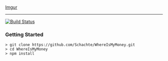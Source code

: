[Imgur](https://i.imgur.com/lcBDDTE.png)
<hr/>

[![Build Status](https://travis-ci.com/Schachte/WhereIsMyMoney.svg?token=v5J4pQaQRyb1LvTy6M9Q&branch=master)](https://travis-ci.com/Schachte/WhereIsMyMoney)

### Getting Started

```
> git clone https://github.com/Schachte/WhereIsMyMoney.git 
> cd WhereIsMyMoney
> npm install
```

